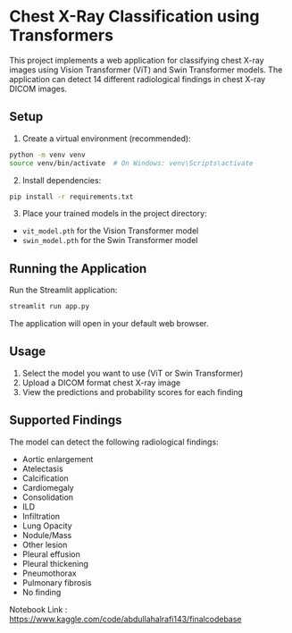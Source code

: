 # Chest X-Ray Classification using Transformers

This project implements a web application for classifying chest X-ray images using Vision Transformer (ViT) and Swin Transformer models. The application can detect 14 different radiological findings in chest X-ray DICOM images.

## Setup

1. Create a virtual environment (recommended):
```bash
python -m venv venv
source venv/bin/activate  # On Windows: venv\Scripts\activate
```

2. Install dependencies:
```bash
pip install -r requirements.txt
```

3. Place your trained models in the project directory:
- `vit_model.pth` for the Vision Transformer model
- `swin_model.pth` for the Swin Transformer model

## Running the Application

Run the Streamlit application:
```bash
streamlit run app.py
```

The application will open in your default web browser.

## Usage

1. Select the model you want to use (ViT or Swin Transformer)
2. Upload a DICOM format chest X-ray image
3. View the predictions and probability scores for each finding

## Supported Findings

The model can detect the following radiological findings:
- Aortic enlargement
- Atelectasis
- Calcification
- Cardiomegaly
- Consolidation
- ILD
- Infiltration
- Lung Opacity
- Nodule/Mass
- Other lesion
- Pleural effusion
- Pleural thickening
- Pneumothorax
- Pulmonary fibrosis
- No finding



Notebook Link : https://www.kaggle.com/code/abdullahalrafi143/finalcodebase

